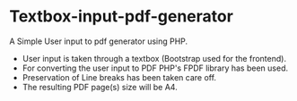 # Textbox-input-pdf-generator

A Simple User input to pdf generator using PHP.

- User input is taken through a textbox (Bootstrap used for the frontend).
- For converting the user input to PDF PHP's FPDF library has been used.
- Preservation of Line breaks has been taken care off.
- The resulting PDF page(s) size will be A4.
